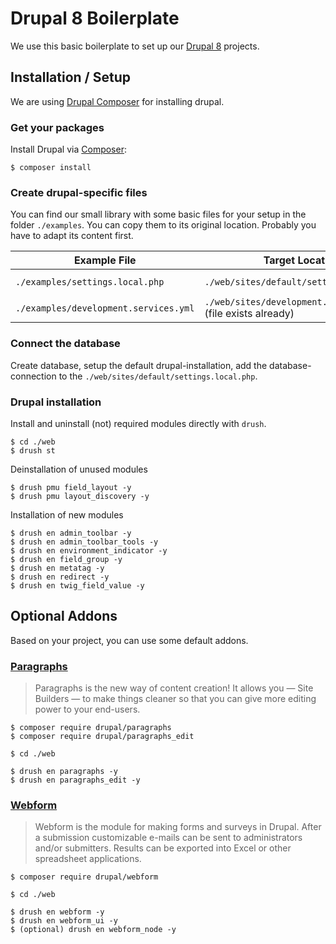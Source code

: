 # Drupal 8 Boilerplate

We use this basic boilerplate to set up our [Drupal 8](https://www.drupal.org/8) projects.

## Installation / Setup

We are using [Drupal Composer](https://www.drupal.org/docs/develop/using-composer/using-composer-with-drupal) for installing drupal.

### Get your packages

Install Drupal via [Composer](https://getcomposer.org/):

    $ composer install 

### Create drupal-specific files

You can find our small library with some basic files for your setup in the folder `./examples`.
You can copy them to its original location. Probably you have to adapt its content first.

| Example File | Target Location | Enable? |
| --- | --- | --- |
| `./examples/settings.local.php` | `./web/sites/default/settings.local.php` | **YES**, in `./web/sites/default/settings.php` |
| `./examples/development.services.yml` | `./web/sites/development.services.yml` (file exists already) | **YES**, in `./web/sites/default/settings.php` |

### Connect the database

Create database, setup the default drupal-installation, add the database-connection to the `./web/sites/default/settings.local.php`.

### Drupal installation

Install and uninstall (not) required modules directly with `drush`.

    $ cd ./web
    $ drush st

Deinstallation of unused modules

    $ drush pmu field_layout -y
    $ drush pmu layout_discovery -y

Installation of new modules

    $ drush en admin_toolbar -y
    $ drush en admin_toolbar_tools -y
    $ drush en environment_indicator -y
    $ drush en field_group -y
    $ drush en metatag -y
    $ drush en redirect -y
    $ drush en twig_field_value -y
    
## Optional Addons

Based on your project, you can use some default addons.

### [Paragraphs](https://www.drupal.org/project/paragraphs)

> Paragraphs is the new way of content creation!
 It allows you — Site Builders — to make things cleaner so that you
 can give more editing power to your end-users.

    $ composer require drupal/paragraphs
    $ composer require drupal/paragraphs_edit
    
    $ cd ./web
    
    $ drush en paragraphs -y
    $ drush en paragraphs_edit -y

### [Webform](https://www.drupal.org/project/webform)

> Webform is the module for making forms and surveys in Drupal. After
a submission customizable e-mails can be sent to administrators and/or
submitters. Results can be exported into Excel or other spreadsheet
applications.

    $ composer require drupal/webform
    
    $ cd ./web
    
    $ drush en webform -y
    $ drush en webform_ui -y
    $ (optional) drush en webform_node -y
